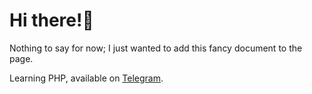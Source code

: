 # Hi there!👋

Nothing to say for now; I just wanted to add this fancy document to the page.

Learning PHP, available on [Telegram](https://t.me/lalivirtei). 
